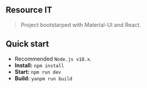 ## Resource IT

> Project bootstarped with Material-UI and React.

## Quick start

- Recommended `Node.js v18.x`.
- **Install:** `npm install`
- **Start:** `npm run dev`
- **Build:** `yanpm run build`

